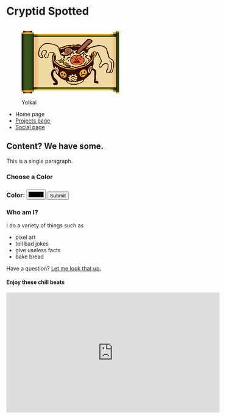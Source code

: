 <!DOCTYPE html>
<html lang="en-US">
	<head>
		<link href="styles/style.css" rel="stylesheet" />
		<meta charset="utf-8"/>
		<meta name="viewport" content="width=device-width"/>
		<meta name="author" content="Shugarshock" />
		<title>My test page</title>
	</head>
		<body>
			<h1>Cryptid Spotted</h1>
				<figure class="yolkai">
					<img src="images/pixel-yokai.png" alt="my test image"/>
					<figcaption>Yolkai</figcaption>
				</figure>
			<nav>
				<ul>
					<li>Home page</li>
					<li><a href="shugarshock/shugarshock.github.io/project-page/project.html">Projects page</a></li>
					<li><a href="shugarshock/shugarshock.github.io/social-page/social.html">Social page</a></li>
				</ul>
			</nav>
			<main>
				<h2>Content? We have some.</h2>
					<section>
						<p>This is a single paragraph.</p>
						<h3>Choose a Color<h3>
						<form>
							<label  for="color">Color:</label>
							<input type="color">
							<button>Submit</button>
						</form>
					</section>
				<h3>Who am I?</h3>
						<section>
						<p>I do a variety of things such as</p>
						<ul>
							<li class="special">pixel art</li>
							<li>tell bad jokes</li>
							<li>give useless facts</li>
							<li>bake bread</li>
						</ul>
						<p>Have a question? <a href="https://www.google.com">Let me look that up.</a></p>
						</section>
				<h4>Enjoy these chill beats</h4>
					<section>
						<iframe 
							width="560" 
							height="315" 
							src="https://www.youtube.com/embed/iEGFFyv0MH4" 
							title="YouTube video player"
							frameborder="0" allow="accelerometer; autoplay; clipboard-write; encrypted-media; gyroscope; picture-in-picture; web-share" allowfullscreen>
							</iframe>
						<script src="scripts/main.js"></script>
					</section>
			</main>
		</body>
</html>
